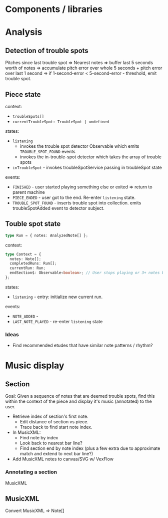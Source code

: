 # Components / libraries

# Analysis

## Detection of trouble spots

Pitches since last trouble spot => Nearest notes => buffer last 5 seconds worth of notes => accumulate pitch error over whole 5 seconds + pitch error over last 1 second => if 1-second-error < 5-second-error - threshold, emit trouble spot.

## Piece state

context:

- `troubleSpots[]`
- `currentTroubleSpot: TroubleSpot | undefined`

states:

- `listening`
  - invokes the trouble spot detector Observable which emits `TROUBLE_SPOT_FOUND` events
  - invokes the in-trouble-spot detector which takes the array of trouble spots
- `inTroubleSpot` - invokes troubleSpotService passing in troubleSpot state

events:

- `FINISHED` - user started playing something else or exited => return to parent machine
- `PIECE_ENDED` - user got to the end. Re-enter `listening` state.
- `TROUBLE_SPOT_FOUND` - inserts trouble spot into collection. emits troubleSpotAdded event to detector subject.

## Touble spot state

```ts
type Run = { notes: AnalyzedNote[] };
```

context:

```ts
type Context = {
  notes: Note[];
  completedRuns: Run[];
  currentRun: Run;
  endSection$: Observable<boolean>; // User stops playing or 3+ notes beyond trouble-spot end played.
};
```

states:

- `listening` - entry: initialize new current run.

events:

- `NOTE_ADDED` -
- `LAST_NOTE_PLAYED` - re-enter `listening` state

### Ideas

- Find recommended etudes that have similar note patterns / rhythm?

# Music display

## Section

Goal: Given a sequence of notes that are deemed trouble spots, find this within the context of the piece and display it's music (annotated) to the user.

- Retrieve index of section's first note.
  - Edit distance of section vs piece.
  - Trace back to find start note index.
- In MusicXML:
  - Find note by index
  - Look back to nearest bar line?
  - Find section end by note index (plus a few extra due to approximate match and extend to next bar line?)
- Add MusicXML notes to canvas/SVG w/ VexFlow

### Annotating a section

MusicXML

## MusicXML

Convert MusicXML => Note[]
